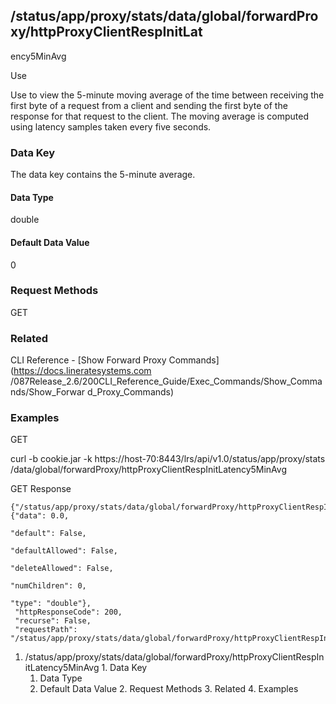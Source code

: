 ## /status/app/proxy/stats/data/global/forwardProxy/httpProxyClientRespInitLat
ency5MinAvg

Use

Use to view the 5-minute moving average of the time between receiving the
first byte of a request from a client and sending the first byte of the
response for that request to the client. The moving average is computed using
latency samples taken every five seconds.

### Data Key

The data key contains the 5-minute average.

#### Data Type

double

#### Default Data Value

0

### Request Methods

GET

### Related

CLI Reference - [Show Forward Proxy Commands](https://docs.lineratesystems.com
/087Release_2.6/200CLI_Reference_Guide/Exec_Commands/Show_Commands/Show_Forwar
d_Proxy_Commands)

### Examples

GET

curl -b cookie.jar -k https://host-70:8443/lrs/api/v1.0/status/app/proxy/stats
/data/global/forwardProxy/httpProxyClientRespInitLatency5MinAvg

GET Response

    
    
    {"/status/app/proxy/stats/data/global/forwardProxy/httpProxyClientRespInitLatency5MinAvg": {"data": 0.0,
                                                                                                 "default": False,
                                                                                                 "defaultAllowed": False,
                                                                                                 "deleteAllowed": False,
                                                                                                 "numChildren": 0,
                                                                                                 "type": "double"},
     "httpResponseCode": 200,
     "recurse": False,
     "requestPath": "/status/app/proxy/stats/data/global/forwardProxy/httpProxyClientRespInitLatency5MinAvg"}
    

  1. /status/app/proxy/stats/data/global/forwardProxy/httpProxyClientRespInitLatency5MinAvg
    1. Data Key
      1. Data Type
      2. Default Data Value
    2. Request Methods
    3. Related
    4. Examples


